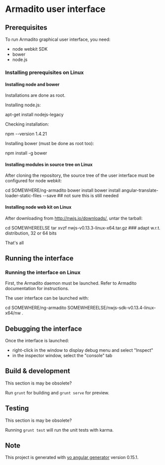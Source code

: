 # Armadito user interface

## Prerequisites

To run Armadito graphical user interface, you need:

- node webkit SDK
- bower
- node.js

### Installing prerequisites on Linux

#### Installing node and bower

Installations are done as root.

Installing node.js:

  apt-get install nodejs-legacy

Checking installation:

  npm --version
  1.4.21

Installing bower (must be done as root too):

  npm install -g bower


#### Installing modules in source tree on Linux

After cloning the repository, the source tree of the user interface must be configured for node webkit:

  cd SOMEWHERE/ng-armadito
  bower install
  bower install angular-translate-loader-static-files --save    ## not sure this is still needed


#### Installing node web kit on Linux

After downloading from http://nwjs.io/downloads/, untar the tarball:

  cd SOMEWHEREELSE
  tar xvzf nwjs-v0.13.3-linux-x64.tar.gz  ### adapt w.r.t. distribution, 32 or 64 bits

That's all

## Running the interface

### Running the interface on Linux

First, the Armadito daemon must be launched. Refer to Armadito documentation for instructions.

The user interface can be launched with:

  cd SOMEWHERE/ng-armadito
  SOMEWHEREELSE/nwjs-sdk-v0.13.4-linux-x64/nw .


## Debugging the interface

Once the interface is launched:

- right-click in the window to display debug menu and select "Inspect"
- in the inspector window, select the "console" tab


## Build & development

This section is may be obsolete?

Run `grunt` for building and `grunt serve` for preview.

## Testing

This section is may be obsolete?

Running `grunt test` will run the unit tests with karma.

## Note

This project is generated with [yo angular generator](https://github.com/yeoman/generator-angular) version 0.15.1.

